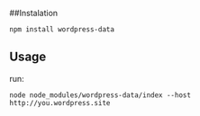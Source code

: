 ##Instalation 

```
npm install wordpress-data
```

## Usage
run:
```
node node_modules/wordpress-data/index --host http://you.wordpress.site
```
